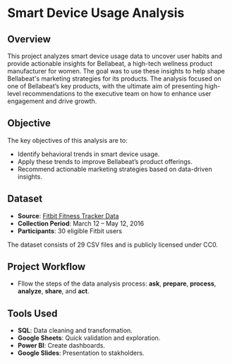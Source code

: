 # Smart Device Usage Analysis
## Overview
This project analyzes smart device usage data to uncover user habits and provide actionable insights for Bellabeat, a high-tech wellness product manufacturer for women. The goal was to use these insights to help shape Bellabeat's marketing strategies for its products. The analysis focused on one of Bellabeat’s key products, with the ultimate aim of presenting high-level recommendations to the executive team on how to enhance user engagement and drive growth.

## Objective
The key objectives of this analysis are to:

- Identify behavioral trends in smart device usage.
- Apply these trends to improve Bellabeat’s product offerings.
- Recommend actionable marketing strategies based on data-driven insights.
## Dataset
- **Source**: [Fitbit Fitness Tracker Data](https://www.kaggle.com/datasets/arashnic/fitbit)
- **Collection Period**: March 12 – May 12, 2016
- **Participants**: 30 eligible Fitbit users

The dataset consists of 29 CSV files and is publicly licensed under CC0.

## Project Workflow
  - Fllow the steps of the data analysis process: **ask**, **prepare**, **process**, **analyze**, **share**, and **act**.
    
## **Tools Used**
  - **SQL**: Data cleaning and transformation.
  - **Google Sheets**: Quick validation and exploration.
  - **Power BI**: Create dashboards.
  - **Google Slides**: Presentation to stakholders.
